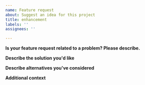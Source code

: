 ```yaml
---
name: Feature request
about: Suggest an idea for this project
title: enhancement
labels: ''
assignees: ''

---
```


**Is your feature request related to a problem? Please describe.**

<!-- A clear and concise description of what the problem is, e.g., "I find it frustrating that [...]" -->

**Describe the solution you'd like**

<!-- A clear and concise description of what you want to happen. -->

**Describe alternatives you've considered**

<!-- A clear and concise description of any alternative solutions or features you've considered. -->

**Additional context**

<!-- Add any other context or screenshots about the feature request here. -->

